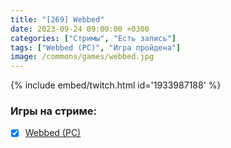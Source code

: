 ```yaml
---
title: "[269] Webbed"
date: 2023-09-24 09:00:00 +0300
categories: ["Стримы", "Есть запись"]
tags: ["Webbed (PC)", "Игра пройдена"]
image: /commons/games/webbed.jpg
---
```


{% include embed/twitch.html id='1933987188' %}

### Игры на стриме:
+ [x] [Webbed (PC)](/tags/webbed-pc)
